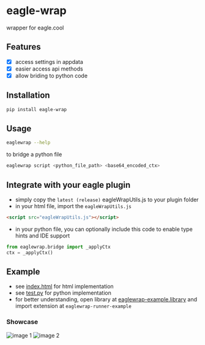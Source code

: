 # eagle-wrap
wrapper for eagle.cool

## Features
- [x] access settings in appdata
- [x] easier access api methods
- [x] allow briding to python code

## Installation
```bash
pip install eagle-wrap
```

## Usage
```bash
eaglewrap --help
```

to bridge a python file
```bash
eaglewrap script <python_file_path> <base64_encoded_ctx>
```

## Integrate with your eagle plugin
- simply copy the `latest (release)` eagleWrapUtils.js to your plugin folder
- in your html file, import the `eagleWrapUtils.js`
```html
<script src="eagleWrapUtils.js"></script>
```
- in your python file, you can optionally include this code to enable type hints and IDE support
```py
from eaglewrap.bridge import _applyCtx
ctx = _applyCtx()
```

## Example
- see [index.html](./eaglewrap-runner-example/index.html) for html implementation
- see [test.py](./eaglewrap-example.library/images/M4X87OUR1RBR4.info/test.py) for python implementation
- for better understanding, open library at [eaglewrap-example.library](./eaglewrap-example.library) and import extension at `eaglewrap-runner-example`

### Showcase
![image 1](./assets/1.png)
![image 2](./assets/2.png)
